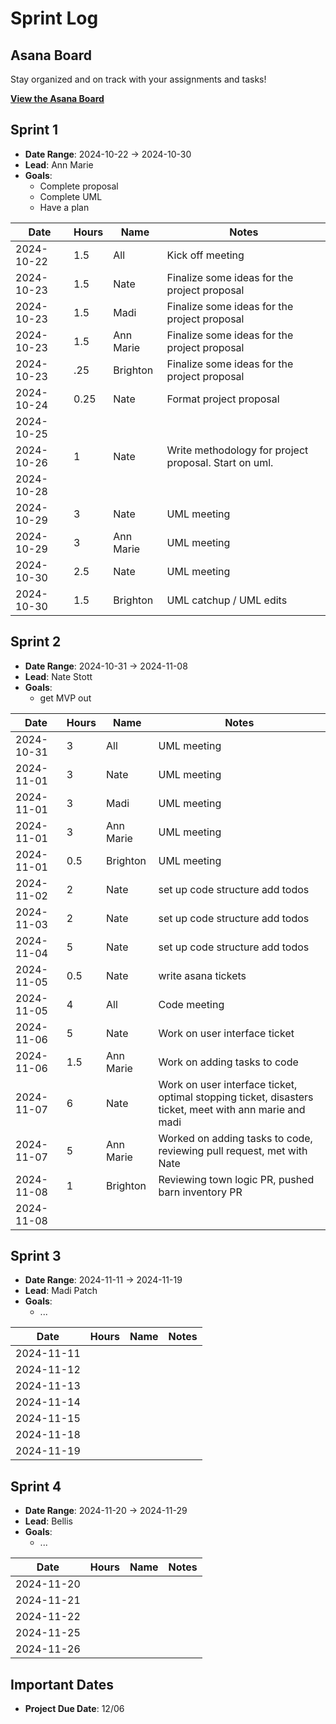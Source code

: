 # Sprint Log

## Asana Board

Stay organized and on track with your assignments and tasks!

[**View the Asana Board**](https://app.asana.com/0/1208612487538355/board)

## Sprint 1

- **Date Range**: 2024-10-22 -> 2024-10-30
- **Lead**: Ann Marie
- **Goals**:
    - Complete proposal
    - Complete UML
    - Have a plan

| Date       | Hours | Name      | Notes                                                 |
|------------|-------|-----------|-------------------------------------------------------|
| 2024-10-22 | 1.5   | All       | Kick off meeting                                      |
| 2024-10-23 | 1.5   | Nate      | Finalize some ideas for the project proposal          |
| 2024-10-23 | 1.5   | Madi      | Finalize some ideas for the project proposal          |
| 2024-10-23 | 1.5   | Ann Marie | Finalize some ideas for the project proposal          |
| 2024-10-23 | .25   | Brighton  | Finalize some ideas for the project proposal          |
| 2024-10-24 | 0.25  | Nate      | Format project proposal                               |
| 2024-10-25 |       |           |                                                       |
| 2024-10-26 | 1     | Nate      | Write methodology for project proposal. Start on uml. |
| 2024-10-28 |       |           |                                                       |
| 2024-10-29 | 3     | Nate      | UML meeting                                           |
| 2024-10-29 | 3     | Ann Marie | UML meeting                                           |
| 2024-10-30 | 2.5   | Nate      | UML meeting                                           |
| 2024-10-30 | 1.5   | Brighton  | UML catchup / UML edits                               |

## Sprint 2

- **Date Range**: 2024-10-31 -> 2024-11-08
- **Lead**: Nate Stott
- **Goals**:
  - get MVP out
    
| Date       | Hours | Name      | Notes                                                                                                  |
|------------|-------|-----------|--------------------------------------------------------------------------------------------------------|
| 2024-10-31 | 3     | All       | UML meeting                                                                                            |
| 2024-11-01 | 3     | Nate      | UML meeting                                                                                            |
| 2024-11-01 | 3     | Madi      | UML meeting                                                                                            |
| 2024-11-01 | 3     | Ann Marie | UML meeting                                                                                            |
| 2024-11-01 | 0.5   | Brighton  | UML meeting                                                                                            |
| 2024-11-02 | 2     | Nate      | set up code structure add todos                                                                        |
| 2024-11-03 | 2     | Nate      | set up code structure add todos                                                                        |
| 2024-11-04 | 5     | Nate      | set up code structure add todos                                                                        |
| 2024-11-05 | 0.5   | Nate      | write asana tickets                                                                                    |
| 2024-11-05 | 4     | All       | Code meeting                                                                                           |
| 2024-11-06 | 5     | Nate      | Work on user interface ticket                                                                          |
| 2024-11-06 | 1.5   | Ann Marie | Work on adding tasks to code                                                                           |
| 2024-11-07 | 6     | Nate      | Work on user interface ticket, optimal stopping ticket, disasters ticket, meet with ann marie and madi |
| 2024-11-07 | 5     | Ann Marie | Worked on adding tasks to code, reviewing pull request, met with Nate                                  |
| 2024-11-08 | 1    | Brighton  | Reviewing town logic PR, pushed barn inventory PR                                                      |
| 2024-11-08 |       |           |                                                                                                        |

## Sprint 3

- **Date Range**: 2024-11-11 -> 2024-11-19
- **Lead**: Madi Patch
- **Goals**:
    - ...

| Date       | Hours | Name       | Notes                        |
|------------|-------|------------|------------------------------|
| 2024-11-11 |       |            |                              |
| 2024-11-12 |       |            |                              |
| 2024-11-13 |       |            |                              |
| 2024-11-14 |       |            |                              |
| 2024-11-15 |       |            |                              |
| 2024-11-18 |       |            |                              |
| 2024-11-19 |       |            |                              |

## Sprint 4

- **Date Range**: 2024-11-20 -> 2024-11-29
- **Lead**: Bellis
- **Goals**:
    - ...

| Date       | Hours | Name       | Notes                        |
|------------|-------|------------|------------------------------|
| 2024-11-20 |       |            |                              |
| 2024-11-21 |       |            |                              |
| 2024-11-22 |       |            |                              |
| 2024-11-25 |       |            |                              |
| 2024-11-26 |       |            |                              |

## Important Dates

- **Project Due Date**: 12/06
